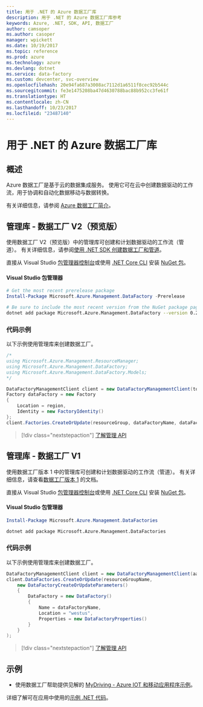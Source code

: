 ```yaml
---
title: 用于 .NET 的 Azure 数据工厂库
description: 用于 .NET 的 Azure 数据工厂库参考
keywords: Azure, .NET, SDK, API, 数据工厂
author: camsoper
ms.author: casoper
manager: wpickett
ms.date: 10/19/2017
ms.topic: reference
ms.prod: azure
ms.technology: azure
ms.devlang: dotnet
ms.service: data-factory
ms.custom: devcenter, svc-overview
ms.openlocfilehash: 20e94fa687a3008ac7112d1a6511f8cec92b544c
ms.sourcegitcommit: fe3e1475208ba47d4630788bac88b952cc3fe61f
ms.translationtype: HT
ms.contentlocale: zh-CN
ms.lasthandoff: 10/23/2017
ms.locfileid: "23487140"
---
```

# <a name="azure-data-factory-libraries-for-net"></a>用于 .NET 的 Azure 数据工厂库

## <a name="overview"></a>概述

Azure 数据工厂是基于云的数据集成服务。 使用它可在云中创建数据驱动的工作流，用于协调和自动化数据移动与数据转换。

有关详细信息，请参阅 [Azure 数据工厂简介](/azure/data-factory/data-factory-introduction)。

## <a name="management-library---data-factory-v2-preview"></a>管理库 - 数据工厂 V2（预览版）

使用数据工厂 V2（预览版）中的管理库可创建和计划数据驱动的工作流（管道）。  有关详细信息，请参阅[使用 .NET SDK 创建数据工厂和管道](/azure/data-factory/quickstart-create-data-factory-dot-net)。

直接从 Visual Studio [包管理器控制台][PackageManager]或使用 [.NET Core CLI][DotNetCLI] 安装 [NuGet 包](https://www.nuget.org/packages/Microsoft.Azure.Management.DataFactory)。

#### <a name="visual-studio-package-manager"></a>Visual Studio 包管理器

```powershell
# Get the most recent prerelease package
Install-Package Microsoft.Azure.Management.DataFactory -Prerelease
```

```bash
# Be sure to include the most recent version from the NuGet package page
dotnet add package Microsoft.Azure.Management.DataFactory --version 0.2.0-preview
```

### <a name="code-example"></a>代码示例

以下示例使用管理库来创建数据工厂。

```csharp
/*
using Microsoft.Azure.Management.ResourceManager;
using Microsoft.Azure.Management.DataFactory;
using Microsoft.Azure.Management.DataFactory.Models;
*/

DataFactoryManagementClient client = new DataFactoryManagementClient(tokenCredentials) { SubscriptionId = subscriptionId };
Factory dataFactory = new Factory
{
    Location = region,
    Identity = new FactoryIdentity()
};
client.Factories.CreateOrUpdate(resourceGroup, dataFactoryName, dataFactory);
```

> [!div class="nextstepaction"]
> [了解管理 API](/dotnet/api/microsoft.azure.management.datafactory)

## <a name="management-library---data-factory-v1"></a>管理库 - 数据工厂 V1

使用数据工厂版本 1 中的管理库可创建和计划数据驱动的工作流（管道）。  有关详细信息，请查看[数据工厂版本 1](/azure/data-factory/v1/data-factory-introduction) 的文档。

直接从 Visual Studio [包管理器控制台][PackageManager]或使用 [.NET Core CLI][DotNetCLI] 安装 [NuGet 包](https://www.nuget.org/packages/Microsoft.Azure.Management.DataFactories)。

#### <a name="visual-studio-package-manager"></a>Visual Studio 包管理器

```powershell
Install-Package Microsoft.Azure.Management.DataFactories
```

```bash
dotnet add package Microsoft.Azure.Management.DataFactories
```

### <a name="code-example"></a>代码示例

以下示例使用管理库来创建数据工厂。

```csharp
DataFactoryManagementClient client = new DataFactoryManagementClient(aadTokenCredentials, resourceManagerUri);
client.DataFactories.CreateOrUpdate(resourceGroupName,
    new DataFactoryCreateOrUpdateParameters()
    {
        DataFactory = new DataFactory()
        {
            Name = dataFactoryName,
            Location = "westus",
            Properties = new DataFactoryProperties()
        }
    }
);
```

> [!div class="nextstepaction"]
> [了解管理 API](/dotnet/api/overview/azure/datafactories/management)

## <a name="samples"></a>示例

* 使用数据工厂帮助提供见解的 [MyDriving - Azure IOT 和移动应用程序示例](https://azure.microsoft.com/resources/samples/mydriving/)。

详细了解可在应用中使用的[示例 .NET 代码](https://azure.microsoft.com/resources/samples/?platform=dotnet)。

[PackageManager]: https://docs.microsoft.com/nuget/tools/package-manager-console
[DotNetCLI]: https://docs.microsoft.com/dotnet/core/tools/dotnet-add-package
